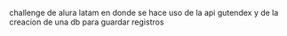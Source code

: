 challenge de alura latam en donde se hace uso de la api gutendex y de la creacion de una db para guardar registros
